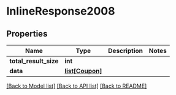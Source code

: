 # InlineResponse2008

## Properties
Name | Type | Description | Notes
------------ | ------------- | ------------- | -------------
**total_result_size** | **int** |  | 
**data** | [**list[Coupon]**](Coupon.md) |  | 

[[Back to Model list]](../README.md#documentation-for-models) [[Back to API list]](../README.md#documentation-for-api-endpoints) [[Back to README]](../README.md)


